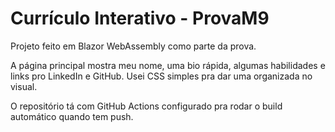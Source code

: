 # Currículo Interativo - ProvaM9

Projeto feito em Blazor WebAssembly como parte da prova.

A página principal mostra meu nome, uma bio rápida, algumas habilidades e links pro LinkedIn e GitHub. Usei CSS simples pra dar uma organizada no visual.

O repositório tá com GitHub Actions configurado pra rodar o build automático quando tem push.
